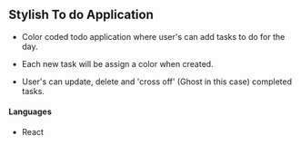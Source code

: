 ## Stylish To do Application

- Color coded todo application where user's can add tasks to do for the day. 

- Each new task will be assign a color when created. 

- User's can update, delete and 'cross off' (Ghost in this case) completed tasks.

#### Languages

- React


